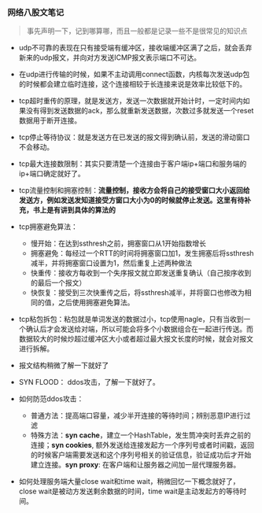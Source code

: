 ### 网络八股文笔记

> 事先声明一下，记到哪算哪，而且一般都是记录一些不是很常见的知识点

* udp不可靠的表现在只有接受端有缓冲区，接收端缓冲区满了之后，就会丢弃新来的udp报文，并向对方发送ICMP报文表示端口不可达。
* 在udp进行传输的时候，如果不主动调用connect函数，内核每次发送udp包的时候都会建立临时连接，这个连接相较于长连接来说是效率比较低下的。
* tcp超时重传的原理，就是发送方，发送一次数据就开始计时，一定时间内如果没有得到发送数据的ack，那么就重新发送数据，次数过多就发送一个reset数据用于断开连接。
* tcp停止等待协议：就是发送方在已发送的报文得到确认前，发送的滑动窗口不会移动。
* tcp最大连接数限制：其实只要清楚一个连接由于客户端ip+端口和服务端的ip+端口确定就好了。
* tcp流量控制和拥塞控制：**流量控制，接收方会将自己的接受窗口大小返回给发送方，例如发送发知道接受方窗口大小为0的时候就停止发送。这里有待补充，书上是有讲到具体的算法的**
* tcp拥塞避免算法：
  * 慢开始：在达到ssthresh之前，拥塞窗口从1开始指数增长
  * 拥塞避免：每经过一个RTT的时间将拥塞窗口加1，发生拥塞后将ssthresh减半，并将拥塞窗口设置为1，然后重复上述两种做法
  * 快重传：接收方每收到一个失序报文就立即发送重复确认（自己按序收到的最后一个报文）
  * 快恢复：接受到三次快重传之后，将ssthresh减半，并将窗口也修改为相同的值，之后使用拥塞避免算法。

* tcp粘包拆包：粘包就是单词发送的数据过小，tcp使用nagle，只有当收到一个确认后才会发送给对端，所以可能会将多个小数据组合在一起进行传送。而数据较大的时候炒超过缓冲区大小或者超过最大报文长度的时候，就会对报文进行拆解。
* 报文结构稍微了解一下就好了
* SYN FLOOD： ddos攻击，了解一下就好了。
* 如何防范ddos攻击：
  * 普通方法：提高端口容量，减少半开连接的等待时间；辨别恶意IP进行过滤
  * 特殊方法：**syn cache**，建立一个HashTable，发生筒冲突时丢弃之前的连接；**syn cookies**, 额外发送给连接发起方一个序列号或者时间戳，返回的时候客户端需要发送和这个序列号相关的验证信息，验证成功后才开始建立连接。**syn proxy**: 在客户端和让服务器之间加一层代理服务器。
* 如何处理服务端大量close wait和time wait，稍微回忆一下概念就好了，close wait是被动方发送剩余数据的时间，time wait是主动发起方的等待时间。